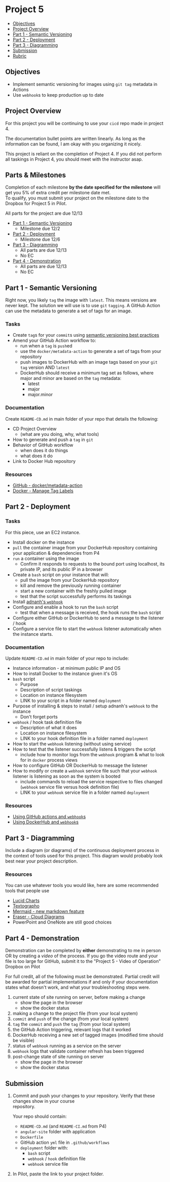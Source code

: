 # Project 5

- [Objectives](#Objectives)
- [Project Overview](#Project-Overview)
- [Part 1 - Semantic Versioning](#part-1---semantic-versioning)
- [Part 2 - Deployment](#Part-3---Deployment)
- [Part 3 - Diagramming](#Part-4---Diagramming)
- [Submission](#Submission)
- [Rubric](Rubric.md)

## Objectives

- Implement semantic versioning for images using `git tag` metadata in Actions
- Use `webhook`s to keep production up to date

## Project Overview

For this project you will be continuing to use your `cicd` repo made in project 4.

The documentation bullet points are written linearly.  As long as the information can be found, I am okay with you organizing it nicely.

This project is reliant on the completion of Project 4.  If you did not perform all taskings in Project 4, you should meet with the instructor asap.

## Parts & Milestones

Completion of each milestone **by the date specified for the milestone** will get you 5% of extra credit per milestone date met.  
To qualify, you must submit your project on the milestone date to the Dropbox for Project 5 in Pilot.

All parts for the project are due 12/13

- [Part 1 - Semantic Versioning](#Part-1---Semantic-Versioning)
  - Milestone due 12/2
- [Part 2 - Deployment](#Part-2---Deployment)
  - Milestone due 12/6
- [Part 3 - Diagramming](#Part-3---Diagramming)
  - All parts are due 12/13
  - No EC
- [Part 4 - Demonstration](#Part-4---Demonstration)
  - All parts are due 12/13
  - No EC

## Part 1 - Semantic Versioning

Right now, you likely `tag` the image with `latest`.  This means versions are never kept.  The solution we will use is to use `git` `tagging`.  A GitHub Action can use the metadata to generate a set of tags for an image.

### Tasks

- Create `tag`s for your `commit`s using [semantic versioning best practices](https://semver.org/)
- Amend your GitHub Action workflow to:
  - run when a `tag` is `push`ed
  - use the `docker/metadata-action` to generate a set of tags from your repository
  - push images to DockerHub with an image tags based on your `git` `tag` version AND `latest`
  - DockerHub should receive a minimum tag set as follows, where major and minor are based on the `tag` metadata:
      - latest
      - major
      - major.minor

### Documentation

Create `README-CD.md` in main folder of your repo that details the following:

- CD Project Overview
  - (what are you doing, why, what tools)
- How to generate and push a `tag` in `git`
- Behavior of GitHub workflow
  - when does it do things
  - what does it do
- Link to Docker Hub repository

### Resources

- [GitHub - docker/metadata-action](https://github.com/docker/metadata-action)
- [Docker - Manage Tag Labels](https://docs.docker.com/build/ci/github-actions/manage-tags-labels/)

## Part 2 - Deployment

### Tasks

For this piece, use an EC2 instance.

- Install docker on the instance
- `pull` the container image from your DockerHub repository containing your application & dependencies from P4
- `run` a container using the image
  - Confirm it responds to requests to the bound port using localhost, its private IP, and its public IP in a browser
- Create a `bash` script on your instance that will:
  - pull the image from your DockerHub repository
  - kill and remove the previously running container
  - start a new container with the freshly pulled image
  - test that the script successfully performs its taskings
- Install [adnanh's `webhook`](https://github.com/adnanh/webhook)
- Configure and enable a hook to run the `bash` script
  - test that when a message is received, the hook runs the `bash` script
- Configure either GitHub or DockerHub to send a message to the listener / hook
- Configure a service file to start the `webhook` listener automatically when the instance starts.

### Documentation

Update `README-CD.md` in main folder of your repo to include:

- Instance information - at minimum public IP and OS
- How to install Docker to the instance given it's OS
- `bash` script
  - Purpose
  - Description of script taskings
  - Location on instance filesystem
  - LINK to your script in a folder named `deployment`
- Purpose of installing & steps to install / setup adnanh's `webhook` to the instance
  - Don't forget ports
- `webhook` / hook task definition file
  - Description of what it does
  - Location on instance filesystem
  - LINK to your hook definition file in a folder named `deployment`
- How to start the `webhook` listening (without using service)
- How to test that the listener successfully listens & triggers the script
  - include how to monitor logs from the `webhook` program & what to look for in `docker` process views
- How to configure GitHub OR DockerHub to message the listener 
- How to modify or create a `webhook` service file such that your `webhook` listener is listening as soon as the system is booted
  - include commands to reload the service respective to files changed (`webhook` service file versus hook definition file)
  - LINK to your `webhook` service file in a folder named `deployment`

### Resources

- [Using GitHub actions and `webhook`s](https://levelup.gitconnected.com/automated-deployment-using-docker-github-actions-and-webhooks-54018fc12e32)
- [Using DockerHub and `webhook`s](https://blog.devgenius.io/build-your-first-ci-cd-pipeline-using-docker-github-actions-and-webhooks-while-creating-your-own-da783110e151)

## Part 3 - Diagramming

Include a diagram (or diagrams) of the continuous deployment process in the context of tools used for this project. This diagram would probably look best near your project description.

### Resources

You can use whatever tools you would like, here are some recommended tools that people use

- [Lucid Charts](https://www.lucidchart.com/pages/)
- [Textographo](https://textografo.com/)
- [Mermaid - new markdown feature](https://github.blog/2022-02-14-include-diagrams-markdown-files-mermaid/)
- [Eraser - Cloud Diagrams](https://docs.tryeraser.com/docs/cloud-diagrams)
- PowerPoint and OneNote are still good choices

## Part 4 - Demonstration

Demonstration can be completed by **either** demonstrating to me in person OR by creating a *video* of the process.  If you go the video route and your file is too large for GitHub, submit it to the "Project 5 - Video of Operation" Dropbox on Pilot
  
For full credit, all of the following must be demonstrated.  Partial credit will be awarded for partial implementations if and only if your documentation states what doesn't work, and what your troubleshooting steps were.
1. current state of site running on server, before making a change
    - show the page in the browser
    - show the docker status
2. making a change to the project file (from your local system)
3. `commit` and `push` of the change (from your local system)
4. `tag` the `commit` and `push` the `tag` (from your local system)
5. the GitHub Action triggering, relevant logs that it worked
6. DockerHub receiving a new set of tagged images (modified time should be visible)
7. status of `webhook` running as a service on the server
8. `webhook` logs that validate container refresh has been triggered
9. post-change state of site running on server
    - show the page in the browser
    - show the docker status

## Submission

1. Commit and push your changes to your repository. Verify that these changes show in your course  
   repository.

    Your repo should contain:
    - `README-CD.md` (and `README-CI.md` from P4)
    - `angular-site` folder with application
    - `Dockerfile`
    - GitHub action `yml` file in `.github/workflows`
    - `deployment` folder with:
      - `bash` script
      - `webhook` / `hook` definition file
      - `webhook` service file

2. In Pilot, paste the link to your project folder.


